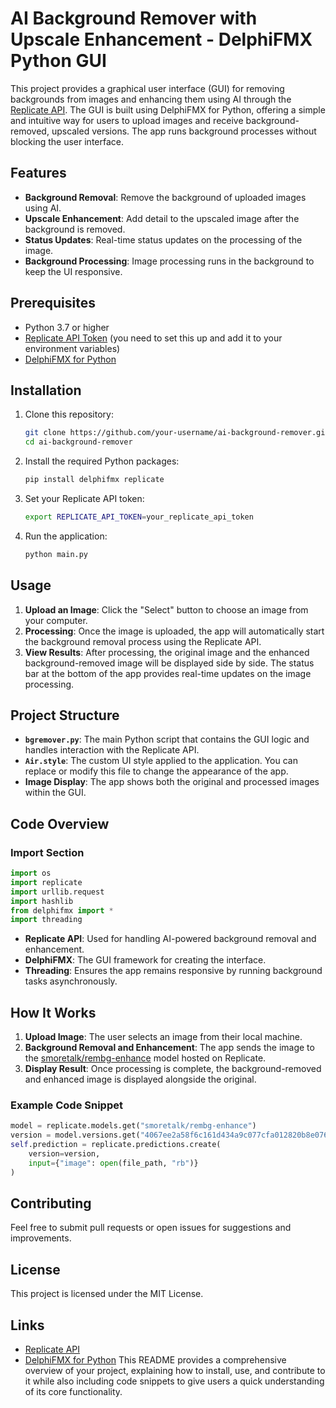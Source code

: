 # AI Background Remover with Upscale Enhancement - DelphiFMX Python GUI

This project provides a graphical user interface (GUI) for removing backgrounds from images and enhancing them using AI through the [Replicate API](https://replicate.com). The GUI is built using DelphiFMX for Python, offering a simple and intuitive way for users to upload images and receive background-removed, upscaled versions. The app runs background processes without blocking the user interface.

## Features
- **Background Removal**: Remove the background of uploaded images using AI.
- **Upscale Enhancement**: Add detail to the upscaled image after the background is removed.
- **Status Updates**: Real-time status updates on the processing of the image.
- **Background Processing**: Image processing runs in the background to keep the UI responsive.

## Prerequisites
- Python 3.7 or higher
- [Replicate API Token](https://replicate.com/docs/get-started) (you need to set this up and add it to your environment variables)
- [DelphiFMX for Python](https://github.com/Embarcadero/PythonFMX)

## Installation

1. Clone this repository:
    ```bash
    git clone https://github.com/your-username/ai-background-remover.git
    cd ai-background-remover
    ```

2. Install the required Python packages:
    ```bash
    pip install delphifmx replicate
    ```

3. Set your Replicate API token:
    ```bash
    export REPLICATE_API_TOKEN=your_replicate_api_token
    ```

4. Run the application:
    ```bash
    python main.py
    ```

## Usage

1. **Upload an Image**: Click the "Select" button to choose an image from your computer.
2. **Processing**: Once the image is uploaded, the app will automatically start the background removal process using the Replicate API.
3. **View Results**: After processing, the original image and the enhanced background-removed image will be displayed side by side. The status bar at the bottom of the app provides real-time updates on the image processing.

## Project Structure

- **`bgremover.py`**: The main Python script that contains the GUI logic and handles interaction with the Replicate API.
- **`Air.style`**: The custom UI style applied to the application. You can replace or modify this file to change the appearance of the app.
- **Image Display**: The app shows both the original and processed images within the GUI.
  
## Code Overview

### Import Section

```python
import os
import replicate
import urllib.request
import hashlib
from delphifmx import *
import threading
```

- **Replicate API**: Used for handling AI-powered background removal and enhancement.
- **DelphiFMX**: The GUI framework for creating the interface.
- **Threading**: Ensures the app remains responsive by running background tasks asynchronously.

## How It Works

1. **Upload Image**: The user selects an image from their local machine.
2. **Background Removal and Enhancement**: The app sends the image to the [smoretalk/rembg-enhance](https://replicate.com/smoretalk/rembg-enhance) model hosted on Replicate.
3. **Display Result**: Once processing is complete, the background-removed and enhanced image is displayed alongside the original.

### Example Code Snippet

```python
model = replicate.models.get("smoretalk/rembg-enhance")
version = model.versions.get("4067ee2a58f6c161d434a9c077cfa012820b8e076efa2772aa171e26557da919")
self.prediction = replicate.predictions.create(
    version=version,
    input={"image": open(file_path, "rb")}
)
```

## Contributing

Feel free to submit pull requests or open issues for suggestions and improvements.

## License

This project is licensed under the MIT License.

## Links

- [Replicate API](https://replicate.com)
- [DelphiFMX for Python](https://github.com/Embarcadero/PythonFMX)
This README provides a comprehensive overview of your project, explaining how to install, use, and contribute to it while also including code snippets to give users a quick understanding of its core functionality.
